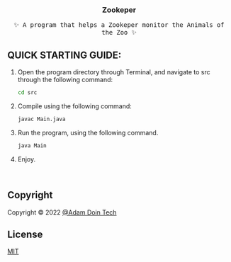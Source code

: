 <!-- PROJECT LOGO -->
<h3 align="center"> Zookeper </h3>

  <p align="center">
    <samp>✨ A program that helps a Zookeper monitor the Animals of the Zoo ✨</samp><br>
    

## QUICK STARTING GUIDE:
1. Open the program directory through Terminal, and navigate to src through the following command:

	```sh
    cd src
    ```
2. Compile using the following command:

    ```sh
    javac Main.java
    ```

3. Run the program, using the following command.

	```sh
	java Main
	```

4. Enjoy. 
<br/>

<!-- CONTRIBUTING GUIDELINES -->

<!-- LICENSE -->
## Copyright

Copyright © 2022 [@Adam Doin Tech](https://AdamDoing.Tech)

## License

[MIT]()
